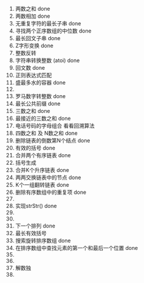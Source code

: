 1. 两数之和 done
2. 两数相加 done
3. 无重复字符的最长子串 done
4. 寻找两个正序数组的中位数 done
5. 最长回文子串 done
6. Z字形变换 done
7. 整数反转
8. 字符串转换整数 (atoi) done
9. 回文数 done
10. 正则表达式匹配 
11. 盛最多水的容器 done
12. 
13. 罗马数字转整数 done
14. 最长公共前缀 done
15. 三数之和 done
16. 最接近的三数之和 done
17. 电话号码的字母组合 看看回溯算法
18. 四数之和 及 N数之和 done
19. 删除链表的倒数第N个结点 done
20. 有效的括号 done
21. 合并两个有序链表 done
22. 括号生成
23. 合并K个升序链表 done
24. 两两交换链表中的节点 done
25. K个一组翻转链表 done
26. 删除有序数组中的重复项 done
27. 
28. 实现strStr() done
29. 
30. 
31. 下一个排列 done
32. 最长有效括号
33. 搜索旋转排序数组 done
34. 在排序数组中查找元素的第一个和最后一个位置 done
35. 
36. 
37. 解数独
38. 


